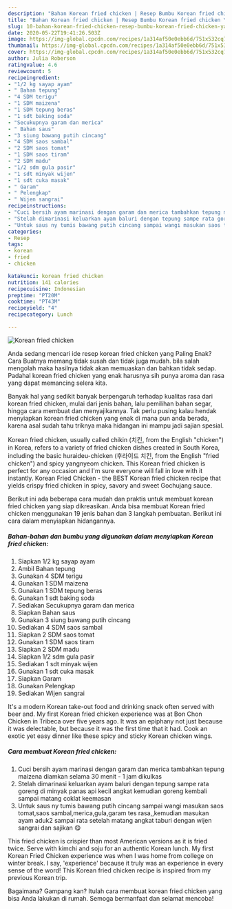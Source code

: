 ```yaml
---
description: "Bahan Korean fried chicken | Resep Bumbu Korean fried chicken Yang Enak dan Simpel"
title: "Bahan Korean fried chicken | Resep Bumbu Korean fried chicken Yang Enak dan Simpel"
slug: 10-bahan-korean-fried-chicken-resep-bumbu-korean-fried-chicken-yang-enak-dan-simpel
date: 2020-05-22T19:41:26.503Z
image: https://img-global.cpcdn.com/recipes/1a314af50e0ebb6d/751x532cq70/korean-fried-chicken-foto-resep-utama.jpg
thumbnail: https://img-global.cpcdn.com/recipes/1a314af50e0ebb6d/751x532cq70/korean-fried-chicken-foto-resep-utama.jpg
cover: https://img-global.cpcdn.com/recipes/1a314af50e0ebb6d/751x532cq70/korean-fried-chicken-foto-resep-utama.jpg
author: Julia Roberson
ratingvalue: 4.6
reviewcount: 5
recipeingredient:
- "1/2 kg sayap ayam"
- " Bahan tepung"
- "4 SDM terigu"
- "1 SDM maizena"
- "1 SDM tepung beras"
- "1 sdt baking soda"
- "Secukupnya garam dan merica"
- " Bahan saus"
- "3 siung bawang putih cincang"
- "4 SDM saos sambal"
- "2 SDM saos tomat"
- "1 SDM saos tiram"
- "2 SDM madu"
- "1/2 sdm gula pasir"
- "1 sdt minyak wijen"
- "1 sdt cuka masak"
- " Garam"
- " Pelengkap"
- " Wijen sangrai"
recipeinstructions:
- "Cuci bersih ayam marinasi dengan garam dan merica tambahkan tepung maizena diamkan selama 30 menit - 1 jam dikulkas"
- "Stelah dimarinasi keluarkan ayam baluri dengan tepung sampe rata goreng di minyak panas api kecil angkat kemudian goreng kembali sampai matang coklat keemasan"
- "Untuk saus ny tumis bawang putih cincang sampai wangi masukan saos tomat,saos sambal,merica,gula,garam tes rasa,,kemudian masukan ayam aduk2 sampai rata setelah matang angkat taburi dengan wijen sangrai dan sajikan 😋"
categories:
- Resep
tags:
- korean
- fried
- chicken

katakunci: korean fried chicken 
nutrition: 141 calories
recipecuisine: Indonesian
preptime: "PT20M"
cooktime: "PT43M"
recipeyield: "4"
recipecategory: Lunch

---
```



![Korean fried chicken](https://img-global.cpcdn.com/recipes/1a314af50e0ebb6d/751x532cq70/korean-fried-chicken-foto-resep-utama.jpg)

Anda sedang mencari ide resep korean fried chicken yang Paling Enak? Cara Buatnya memang tidak susah dan tidak juga mudah. bila salah mengolah maka hasilnya tidak akan memuaskan dan bahkan tidak sedap. Padahal korean fried chicken yang enak harusnya sih punya aroma dan rasa yang dapat memancing selera kita.

Banyak hal yang sedikit banyak berpengaruh terhadap kualitas rasa dari korean fried chicken, mulai dari jenis bahan, lalu pemilihan bahan segar, hingga cara membuat dan menyajikannya. Tak perlu pusing kalau hendak menyiapkan korean fried chicken yang enak di mana pun anda berada, karena asal sudah tahu triknya maka hidangan ini mampu jadi sajian spesial.

Korean fried chicken, usually called chikin (치킨, from the English &#34;chicken&#34;) in Korea, refers to a variety of fried chicken dishes created in South Korea, including the basic huraideu-chicken (후라이드 치킨, from the English &#34;fried chicken&#34;) and spicy yangnyeom chicken. This Korean fried chicken is perfect for any occasion and I&#39;m sure everyone will fall in love with it instantly. Korean Fried Chicken - the BEST Korean fried chicken recipe that yields crispy fried chicken in spicy, savory and sweet Gochujang sauce.


Berikut ini ada beberapa cara mudah dan praktis untuk membuat korean fried chicken yang siap dikreasikan. Anda bisa membuat Korean fried chicken menggunakan 19 jenis bahan dan 3 langkah pembuatan. Berikut ini cara dalam menyiapkan hidangannya.

<!--inarticleads1-->

##### Bahan-bahan dan bumbu yang digunakan dalam menyiapkan Korean fried chicken:

1. Siapkan 1/2 kg sayap ayam
1. Ambil  Bahan tepung
1. Gunakan 4 SDM terigu
1. Gunakan 1 SDM maizena
1. Gunakan 1 SDM tepung beras
1. Gunakan 1 sdt baking soda
1. Sediakan Secukupnya garam dan merica
1. Siapkan  Bahan saus
1. Gunakan 3 siung bawang putih cincang
1. Sediakan 4 SDM saos sambal
1. Siapkan 2 SDM saos tomat
1. Gunakan 1 SDM saos tiram
1. Siapkan 2 SDM madu
1. Siapkan 1/2 sdm gula pasir
1. Sediakan 1 sdt minyak wijen
1. Gunakan 1 sdt cuka masak
1. Siapkan  Garam
1. Gunakan  Pelengkap
1. Sediakan  Wijen sangrai


It&#39;s a modern Korean take-out food and drinking snack often served with beer and. My first Korean fried chicken experience was at Bon Chon Chicken in Tribeca over five years ago. It was an epiphany not just because it was delectable, but because it was the first time that it had. Cook an exotic yet easy dinner like these spicy and sticky Korean chicken wings. 

<!--inarticleads2-->

##### Cara membuat Korean fried chicken:

1. Cuci bersih ayam marinasi dengan garam dan merica tambahkan tepung maizena diamkan selama 30 menit - 1 jam dikulkas
1. Stelah dimarinasi keluarkan ayam baluri dengan tepung sampe rata goreng di minyak panas api kecil angkat kemudian goreng kembali sampai matang coklat keemasan
1. Untuk saus ny tumis bawang putih cincang sampai wangi masukan saos tomat,saos sambal,merica,gula,garam tes rasa,,kemudian masukan ayam aduk2 sampai rata setelah matang angkat taburi dengan wijen sangrai dan sajikan 😋


This fried chicken is crispier than most American versions as it is fried twice. Serve with kimchi and soju for an authentic Korean lunch. My first Korean Fried Chicken experience was when I was home from college on winter break. I say, &#39;experience&#39; because it truly was an experience in every sense of the word! This Korean fried chicken recipe is inspired from my previous Korean trip. 

Bagaimana? Gampang kan? Itulah cara membuat korean fried chicken yang bisa Anda lakukan di rumah. Semoga bermanfaat dan selamat mencoba!
